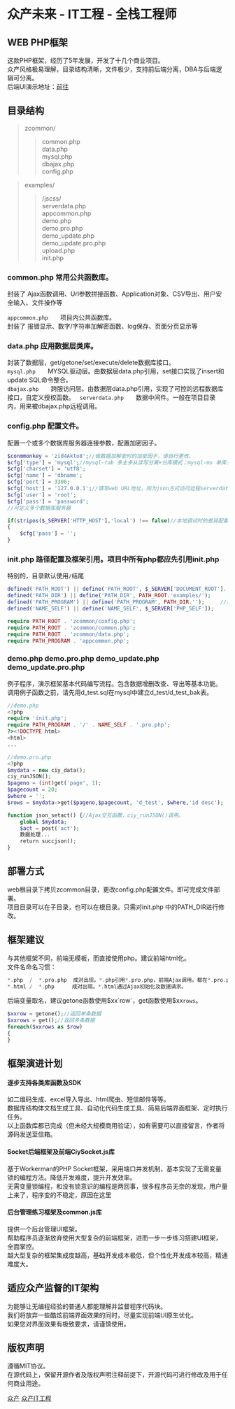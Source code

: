 # 众产未来 - IT工程 - 全栈工程师

## WEB PHP框架
这款PHP框架，经历了5年发展，开发了十几个商业项目。  
众产风格极易理解，目录结构清晰，文件极少，支持前后端分离，DBA与后端逻辑可分离。  
后端UI演示地址：[前往](http://ciyphp.ciy.cn/examples/layout.html)

## 目录结构
>zcommon/  
>>common.php  
>>data.php  
>>mysql.php  
>>dbajax.php  
>>config.php  

>examples/  
>>/jscss/  
>>serverdata.php  
>>appcommon.php  
>>demo.php  
>>demo.pro.php  
>>demo_update.php  
>>demo_update.pro.php  
>>upload.php  
>>init.php  

### common.php 常用公共函数库。
封装了 Ajax函数调用、Url参数拼接函数、Application对象、CSV导出、用户安全输入、文件操作等  

`appcommon.php`　　项目内公共函数库。  
封装了 报错显示、数字/字符串加解密函数、log保存、页面分页显示等

### data.php 应用数据层类库。
封装了数据层，get/getone/set/execute/delete数据库接口。  
`mysql.php`　　MYSQL驱动层。由数据层data.php引用，set接口实现了insert和update SQL命令整合。  
`dbajax.php`　　跨服访问层。由数据层data.php引用，实现了可控的远程数据库接口，自定义授权函数。  
`serverdata.php`　　数据中间件。一般在项目目录内，用来被dbajax.php远程调用。  

### config.php 配置文件。
配置一个或多个数据库服务器连接参数，配置加密因子。
```php
$conmmonkey = 'zid4Akto8';//做数据加解密时的加密因子，请自行更改。
$cfg['type'] = 'mysql';//mysql-tab 多主多从读写分离+分库模式；mysql-ms 单库多主多从读写分离模式。
$cfg['charset'] = 'utf8';
$cfg['name'] = 'dbname';
$cfg['port'] = 3306;
$cfg['host'] = '127.0.0.1';//填写web URL地址，则为json方式访问远程serverdata.php。
$cfg['user'] = 'root';
$cfg['pass'] = 'password';
//可定义多个数据库服务器

if(stripos($_SERVER['HTTP_HOST'],'local') !== false)//本地调试时的差异配置。
{
    $cfg['pass'] = '';
}
```

### init.php 路径配置及框架引用。项目中所有php都应先引用init.php
特别的，目录默认使用`/`结尾
```php
defined('PATH_ROOT') || define('PATH_ROOT', $_SERVER['DOCUMENT_ROOT'].'/');  //web根目录。  
defined('PATH_DIR') || define('PATH_DIR', PATH_ROOT.'examples/');       //指定项目目录  
defined('PATH_PROGRAM') || define('PATH_PROGRAM', PATH_DIR.'');     //指定项目后端目录，可以实现前后端不同目录管理。  
defined('NAME_SELF') || define('NAME_SELF', $_SERVER['PHP_SELF']);  

require PATH_ROOT . 'zcommon/config.php';
require PATH_ROOT . 'zcommon/common.php';
require PATH_ROOT . 'zcommon/data.php';
require PATH_PROGRAM . 'appcommon.php';
```

### demo.php demo.pro.php demo_update.php demo_update.pro.php
例子程序，演示框架基本代码编写流程。包含数据增删改查、导出等基本功能。  
调用例子函数之前，请先用d_test.sql在mysql中建立d_test/d_test_bak表。  
```php
//demo.php
<?php
require 'init.php';
require PATH_PROGRAM . '/' . NAME_SELF . '.pro.php';
?><!DOCTYPE html>
<html>
...
```
```php
//demo.pro.php
<?php
$mydata = new ciy_data();
ciy_runJSON();
$pageno = (int)get('page', 1);
$pagecount = 20;
$where = '';
$rows = $mydata->get($pageno,$pagecount, 'd_test', $where,'id desc');

function json_setact() {//Ajax交互函数，ciy_runJSON()调用。
    global $mydata;
    $act = post('act');
    数据处理...
    return succjson();
}
```

## 部署方式
web根目录下拷贝zcommon目录，更改config.php配置文件。即可完成文件部署。  
项目目录可以在子目录，也可以在根目录。只需对init.php 中的PATH_DIR进行修改。  

## 框架建议
与其他框架不同，前端无模板，而直接使用php。建议前端html化。  
文件名命名习惯：  
```php
*.php  /  *.pro.php  成对出现。*.php引用*.pro.php，前端Ajax调用。都在*.pro.php中完成。*.pro.php直接访问无效。  
*.html /  *.php  　  成对出现。*.html通过Ajax初始化及数据请求。  
```

后端变量取名，建议getone函数使用$xx`row`，get函数使用$xx`rows`。  
```php
$xxrow = getone();//返回单条数据
$xxrows = get();//返回多条数据
foreach($xxrows as $row)
{
}
```

## 框架演进计划
#### 逐步支持各类库函数及SDK
如二维码生成、excel导入导出、html爬虫、短信邮件等等。  
数据库结构体文档生成工具、自动化代码生成工具、简易后端界面框架、定时执行任务。  
以上函数库都已完成（但未经大规模商用验证），如有需要可以直接留言，作者将源码发送至信箱。  

#### Socket后端框架及前端CiySocket.js库
基于Workerman的PHP Socket框架，采用端口并发机制，基本实现了无需变量锁的编程方法。降低开发难度，提升开发效率。  
无需变量锁编程，和没有锁意识的编程是两回事，很多程序员无奈的发现，用户量上来了，程序变的不稳定，原因在这里  

#### 后台管理练习框架及common.js库
提供一个后台管理UI框架。  
帮助程序员逐渐放弃使用大型复杂的前端框架，进而一步一步练习搭建UI框架，全面掌控。  
越大型复杂的框架集成度越高，基础开发成本极低，但个性化开发成本较高，精通难度大。  

## 适应众产监督的IT架构
为能够让无编程经验的普通人都能理解并监督程序代码块。  
我们将放弃一些酷炫前端界面效果的同时，尽量实现前端UI原生优化。  
如果您对界面效果有极致要求，请谨慎使用。  

## 版权声明
遵循MIT协议。  
在源代码上，保留开源作者及版权声明注释前提下，开源代码可进行修改及用于任何商业用途。  

[众产](http://ciy.cn) [众产IT工程](http://ciy.cn/code)
